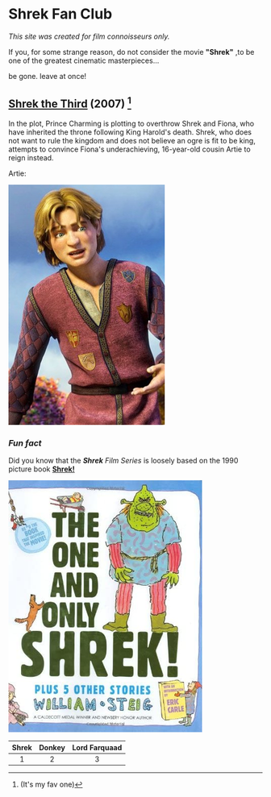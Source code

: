 # Shrek Fan Club

*This site was created for film connoisseurs only.*

If you, for some strange reason, do not consider the movie **"Shrek"** ,to be one of the greatest cinematic masterpieces...

be gone. leave at once!

## [Shrek the Third](https://www.youtube.com/watch?v=_MoIr7811Bs&ab_channel=RottenTomatoesClassicTrailers "trailer") (2007) [^1]

In the plot, Prince Charming is plotting to overthrow Shrek and Fiona, who have inherited the throne following King Harold's death. Shrek, who does not want to rule the kingdom and does not believe an ogre is fit to be king, attempts to convince Fiona's underachieving, 16-year-old cousin Artie to reign instead.

Artie:

![Artie](artie2stepik.jpg "artie")

### *Fun fact*
Did you know that the ***Shrek*** *Film Series* is loosely based on the 1990 picture book **[Shrek!](https://en.wikipedia.org/wiki/Shrek! "wiki will tell u all ab it")**

![the book](shrekstepik.jpg "cover of the book")



|Shrek|Donkey|Lord Farquaad|
|:---:|:---:|:---:|
|1|2|3|


[^1]:(It's my fav one)
